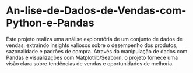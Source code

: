 # An-lise-de-Dados-de-Vendas-com-Python-e-Pandas
Este projeto realiza uma análise exploratória de um conjunto de dados de vendas, extraindo insights valiosos sobre o desempenho dos produtos, sazonalidade e padrões de compra. Através da manipulação de dados com Pandas e visualizações com Matplotlib/Seaborn, o projeto fornece uma visão clara sobre tendências de vendas e oportunidades de melhoria.
